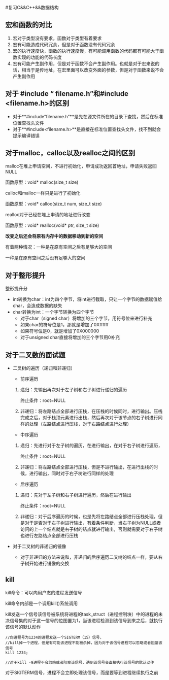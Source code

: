 #复习C&&C++&&数据结构

## 宏和函数的对比

1. 宏对于类型没有要求，函数对于类型有着要求
2. 宏有可能造成代码冗余，但是对于函数没有代码冗余
3. 宏的执行速度快，函数的执行速度慢，有可能调用函数的代码都有可能大于函数实现的功能的代码长度
4. 宏有可能产生副作用，但是对于函数不会产生副作用。也就是对于宏来说的话，相当于是传地址，在宏里面可以改变外面的参数，但是对于函数来说不会产生副作用

## 对于 #include “ filename.h”和#include <filename.h>的区别

- 对于**#include“filename.h”**是先在源文件所在的目录下查找，然后在标准位置查找头文件
- 对于**#include<filename.h>**是直接在标准位置查找头文件，找不到就会提示编译错误

## 对于malloc，calloc以及realloc之间的区别

malloc在堆上申请空间，不进行初始化，申请成功返回首地址，申请失败返回NULL

函数原型：void* malloc(size_t size)

calloc和malloc一样只是进行了初始化

函数原型：void* calloc(size_t num, size_t size)

realloc对于已经在堆上申请的地址进行改变

函数原型：void* realloc(void* ptr, size_t size)

**改变之后还会将原有内存中的数据移动到新的空间**

有着两种情况：一种是在原有空间之后有足够大的空间

一种是在原有空间之后没有足够大的空间

## 对于整形提升

整形提升分

- int转换为char：int为四个字节，将int进行截取，只让一个字节的数据赋值给char，会造成数据的缺失
- char转换为int：一个字节转换为四个字节
  - 对于char（signed char）将增加的三个字节，用符号位来进行补充
  - 如果char的符号位是1，那就是增加了0Xffffff
  - 如果符号位是0，就是增加了0X000000
  - 对于unsigned char直接将增加的三个字节用0补充

## 对于二叉数的面试题

- 二叉树的遍历（递归和非递归）

  - 前序遍历

  1. 递归：先输出再次对于左子树和右子树进行递归的遍历

     终止条件：root=NULL

  2. 非递归：将左路结点全部进行压栈，在压栈的时候同时，进行输出。压栈完成之后，对于栈顶元素进行出栈，然后再次对于该节点的右子树进行同样的处理（左路结点进行压栈，对于右路结点进行处理）

  - 中序遍历

  1. 递归：先进行对于左子树的遍历，在进行输出，在对于右子树进行遍历，

     终止条件：root=NULL

  2. 非递归：将左路结点全部进行压栈，但是不进行输出，在进行出栈的时候，进行输出，同时对于右子树进行同样的处理

  - 后序遍历

  1. 递归：先对于左子树和右子树进行遍历，然后在进行输出

     终止条件：root=NULL

  2. 非递归：对于后序遍历的时候，也是先将左路结点全部进行压栈处理，但是对于是否对于右子树进行输出，有着条件判断，当右子树为NULL或者访问的上一个结点就是右子树的结点就进行输出，否则就需要对于右子树也进行左路结点全部进行压栈

- 对于二叉树的非递归的镜像

  - 对于非递归的方法来说和，非递归的后序遍历二叉树的结点一样，要从右子树开始进行镜像的交换



## kill

kill命令：可以向用户态的进程发送信号

kill命令内部是一个调用kill()系统调用

kill发送一个信号该信号被系统将进程的task_struct（进程控制块）中的进程的未决信号集的对于这一信号的位图置为1，当该进程检测到该信号到来之后，就执行该信号的默认动作

``` Linux
//向进程号为1234的进程发送一个SIGTERM（15）信号，
//kill掉一个进程，但是有可能该进程不能被杀掉，因为对于该信号进程可以忽略或者阻塞该信号
kill 1234;

//对于kill -9进程不会忽略或者阻塞该信号，遇到该信号会直接执行该信号的默认动作
```

对于SIGTERM信号，进程不会立即处理该信号，而是要等到进程继续执行之前